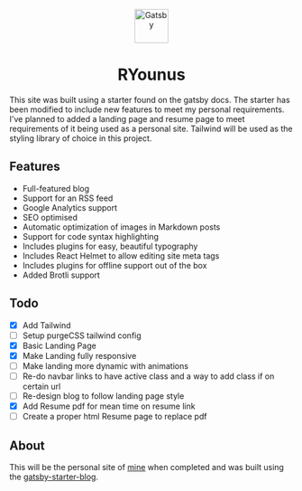 <p align="center">
  <a href="https://www.gatsbyjs.org">
    <img alt="Gatsby" src="https://www.gatsbyjs.org/monogram.svg" width="60" />
  </a>
</p>
<h1 align="center">
  RYounus
</h1>

This site was built using a starter found on the gatsby docs. The starter has been modified to include new features to meet my personal requirements. I've planned to added a landing page and resume page to meet requirements of it being used as a personal site. Tailwind will be used as the styling library of choice in this project.

## Features
- Full-featured blog
- Support for an RSS feed
- Google Analytics support
- SEO optimised
- Automatic optimization of images in Markdown posts
- Support for code syntax highlighting
- Includes plugins for easy, beautiful typography
- Includes React Helmet to allow editing site meta tags
- Includes plugins for offline support out of the box
- Added Brotli support

## Todo
- [x] Add Tailwind
- [ ] Setup purgeCSS tailwind config
- [x] Basic Landing Page
- [x] Make Landing fully responsive
- [ ] Make landing more dynamic with animations
- [ ] Re-do navbar links to have active class and a way to add class if on certain url
- [ ] Re-design blog to follow landing page style
- [x] Add Resume pdf for mean time on resume link
- [ ] Create a proper html Resume page to replace pdf

## About
This will be the personal site of [mine](https://github.com/rahman95) when completed and was built using the [gatsby-starter-blog](https://gatsby-starter-blog-demo.netlify.com/).
